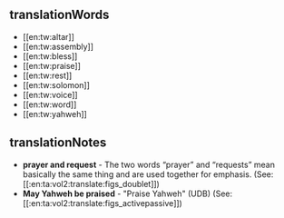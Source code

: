 ## translationWords

* [[en:tw:altar]]
* [[en:tw:assembly]]
* [[en:tw:bless]]
* [[en:tw:praise]]
* [[en:tw:rest]]
* [[en:tw:solomon]]
* [[en:tw:voice]]
* [[en:tw:word]]
* [[en:tw:yahweh]]

## translationNotes

* **prayer and request** - The two words “prayer” and “requests” mean basically the same thing and are used together for emphasis. (See: [[:en:ta:vol2:translate:figs_doublet]])
* **May Yahweh be praised** - "Praise Yahweh" (UDB) (See: [[:en:ta:vol2:translate:figs_activepassive]])
